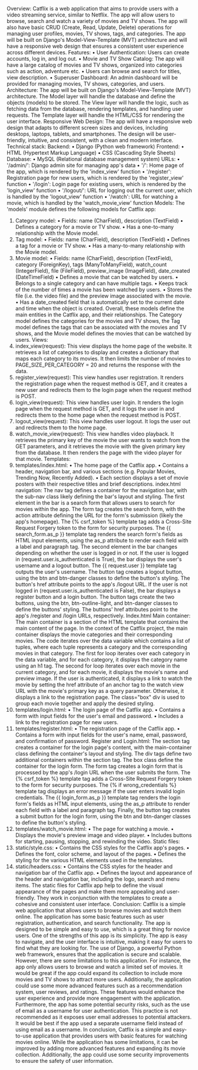 Overview:
Catflix is a web application that aims to provide users with a video streaming service, similar to Netflix. The app will allow users to browse, search and watch a variety of movies and TV shows. The app will also have basic CRUD (Create, Read, Update, Delete) operations for managing user profiles, movies, TV shows, tags, and categories. The app will be built on Django's Model-View-Template (MVT) architecture and will have a responsive web design that ensures a consistent user experience across different devices.
Features:
•	User Authentication: Users can create accounts, log in, and log out. 
•	Movie and TV Show Catalog: The app will have a large catalog of movies and TV shows, organized into categories such as action, adventure etc. 
•	Users can browse and search for titles, view description.
•	Superuser Dashboard: An admin dashboard will be provided for managing movies, TV shows, categories, and users.
Architecture:
The app will be built on Django's Model-View-Template (MVT) architecture. The Model layer will handle the database and define the objects (models) to be stored. The View layer will handle the logic, such as fetching data from the database, rendering templates, and handling user requests. The Template layer will handle the HTML/CSS for rendering the user interface.
Responsive Web Design:
The app will have a responsive web design that adapts to different screen sizes and devices, including desktops, laptops, tablets, and smartphones. The design will be user-friendly, intuitive, and consistent, with a clean and modern interface.
Technical stack:
Backend:
•	Django (Python web framework)
Frontend:
•	HTML (Hypertext Markup Language)
•	CSS (Cascading Style Sheets)
Database:
•	MySQL (Relational database management system)
URLs:
•	'/admin/': Django admin site for managing app's data
•	'/': Home page of the app, which is rendered by the 'index_view' function
•	'/register': Registration page for new users, which is rendered by the 'register_view' function
•	'/login': Login page for existing users, which is rendered by the 'login_view' function
•	'/logout/': URL for logging out the current user, which is handled by the 'logout_view' function
•	'/watch': URL for watching a movie, which is handled by the 'watch_movie_view' function
Models: 
The 'models' module defines the following models for Catflix app:
1.	Category model:
•	Fields: name (CharField), description (TextField)
•	Defines a category for a movie or TV show.
•	Has a one-to-many relationship with the Movie model.
2.	Tag model:
•	Fields: name (CharField), description (TextField)
•	Defines a tag for a movie or TV show.
•	Has a many-to-many relationship with the Movie model.
3.	Movie model:
•	Fields: name (CharField), description (TextField), category (ForeignKey), tags (ManyToManyField), watch_count (IntegerField), file (FileField), preview_image (ImageField), date_created (DateTimeField)
•	Defines a movie that can be watched by users.
•	Belongs to a single category and can have multiple tags.
•	Keeps track of the number of times a movie has been watched by users.
•	Stores the file (i.e. the video file) and the preview image associated with the movie.
•	Has a date_created field that is automatically set to the current date and time when the object is created.
Overall, these models define the main entities in the Catflix app, and their relationships. The Category model defines the categories for the movies and TV shows, the Tag model defines the tags that can be associated with the movies and TV shows, and the Movie model defines the movies that can be watched by users.
Views:
1.	index_view(request): This view displays the home page of the website. It retrieves a list of categories to display and creates a dictionary that maps each category to its movies. It then limits the number of movies to PAGE_SIZE_PER_CATEGORY = 20 and returns the response with the data.
2.	register_view(request): This view handles user registration. It renders the registration page when the request method is GET, and it creates a new user and redirects them to the login page when the request method is POST.
3.	login_view(request): This view handles user login. It renders the login page when the request method is GET, and it logs the user in and redirects them to the home page when the request method is POST.
4.	logout_view(request): This view handles user logout. It logs the user out and redirects them to the home page.
5.	watch_movie_view(request): This view handles video playback. It retrieves the primary key of the movie the user wants to watch from the GET parameters, and it retrieves the movie with the given primary key from the database. It then renders the page with the video player for that movie.
Templates:
1.	templates/index.html:
•	The home page of the Catflix app.
•	Contains a header, navigation bar, and various sections (e.g. Popular Movies, Trending Now, Recently Added).
•	Each section displays a set of movie posters with their respective titles and brief descriptions.
index.html navigation:
The nav tag defines a container for the navigation bar, with the sub-nav class likely defining the bar's layout and styling.
The first element in the bar is a search form that allows users to search for movies within the app. The form tag creates the search form, with the action attribute defining the URL for the form's submission (likely the app's homepage). The {% csrf_token %} template tag adds a Cross-Site Request Forgery token to the form for security purposes. The {{ search_form.as_p }} template tag renders the search form's fields as HTML input elements, using the as_p attribute to render each field with a label and paragraph tag.
The second element in the bar changes depending on whether the user is logged in or not. If the user is logged in (request.user.is_authenticated is True), the bar displays the user's username and a logout button. The {{ request.user }} template tag outputs the user's username. The button tag creates a logout button, using the btn and btn-danger classes to define the button's styling. The button's href attribute points to the app's /logout URL.
If the user is not logged in (request.user.is_authenticated is False), the bar displays a register button and a login button. The button tags create the two buttons, using the btn, btn-outline-light, and btn-danger classes to define the buttons' styling. The buttons' href attributes point to the app's /register and /login URLs, respectively.
Index.html Main container:
The main container is a section of the HTML template that contains the main content of the page. In the context of the Catflix project, the main container displays the movie categories and their corresponding movies.
The code iterates over the data variable which contains a list of tuples, where each tuple represents a category and the corresponding movies in that category. The first for loop iterates over each category in the data variable, and for each category, it displays the category name using an h1 tag.
The second for loop iterates over each movie in the current category, and for each movie, it displays the movie's name and preview image. If the user is authenticated, it displays a link to watch the movie by setting the href attribute of an anchor tag to the watch view URL with the movie's primary key as a query parameter. Otherwise, it displays a link to the registration page.
The class="box" div is used to group each movie together and apply the desired styling.
2.	templates/login.html:
•	The login page of the Catflix app.
•	Contains a form with input fields for the user's email and password.
•	Includes a link to the registration page for new users.
3.	templates/register.html:
•	The registration page of the Catflix app.
•	Contains a form with input fields for the user's name, email, password, and confirmation of password.
Register and Login.html:
The section tag creates a container for the login page's content, with the main-container class defining the container's layout and styling.
The div tags define two additional containers within the section tag. The box class define the container for the login form.
The form tag creates a login form that is processed by the app's /login URL when the user submits the form. The {% csrf_token %} template tag adds a Cross-Site Request Forgery token to the form for security purposes.
The {% if wrong_credentials %} template tag displays an error message if the user enters invalid login credentials. The {{ login_form.as_p }} template tag renders the login form's fields as HTML input elements, using the as_p attribute to render each field with a label and paragraph tag.
Finally, the button tag creates a submit button for the login form, using the btn and btn-danger classes to define the button's styling.
4.	templates/watch_movie.html:
•	The page for watching a movie.
•	Displays the movie's preview image and video player.
•	Includes buttons for starting, pausing, stopping, and rewinding the video.
Static files:
1.	static/style.css:
•	Contains the CSS styles for the Catflix app's pages.
•	Defines the font, color scheme, and layout of the pages.
•	Defines the styling for the various HTML elements used in the templates.
2.	static/headers.css:
•	Contains the CSS styles for the header and navigation bar of the Catflix app.
•	Defines the layout and appearance of the header and navigation bar, including the logo, search and menu items.
The static files for Catflix app help to define the visual appearance of the pages and make them more appealing and user-friendly. They work in conjunction with the templates to create a cohesive and consistent user interface.
Conclusion:
Catflix is a simple web application that allows users to browse movies and watch them online. The application has some basic features such as user registration, authentication, and search functionality. The app is designed to be simple and easy to use, which is a great thing for novice users.
One of the strengths of this app is its simplicity. The app is easy to navigate, and the user interface is intuitive, making it easy for users to find what they are looking for. The use of Django, a powerful Python web framework, ensures that the application is secure and scalable.
However, there are some limitations to this application. For instance, the app only allows users to browse and watch a limited set of movies. It would be great if the app could expand its collection to include more movies and TV shows to attract more users.
Additionally, the application could use some more advanced features such as a recommendation system, user reviews, and ratings. These features would enhance the user experience and provide more engagement with the application.
Furthermore, the app has some potential security risks, such as the use of email as a username for user authentication. This practice is not recommended as it exposes user email addresses to potential attackers. It would be best if the app used a separate username field instead of using email as a username.
In conclusion, Catflix is a simple and easy-to-use application that provides users with basic features for watching movies online. While the application has some limitations, it can be improved by adding more advanced features and expanding its movie collection. Additionally, the app could use some security improvements to ensure the safety of user information.
